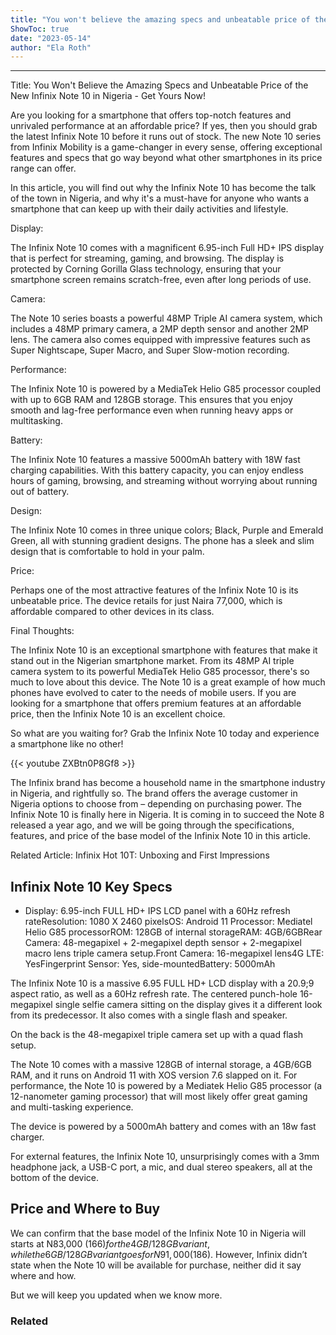```yaml
---
title: "You won't believe the amazing specs and unbeatable price of the new Infinix Note 10 in Nigeria - get yours now!"
ShowToc: true 
date: "2023-05-14"
author: "Ela Roth"
---
```

*****
Title: You Won't Believe the Amazing Specs and Unbeatable Price of the New Infinix Note 10 in Nigeria - Get Yours Now!

Are you looking for a smartphone that offers top-notch features and unrivaled performance at an affordable price? If yes, then you should grab the latest Infinix Note 10 before it runs out of stock. The new Note 10 series from Infinix Mobility is a game-changer in every sense, offering exceptional features and specs that go way beyond what other smartphones in its price range can offer.

In this article, you will find out why the Infinix Note 10 has become the talk of the town in Nigeria, and why it's a must-have for anyone who wants a smartphone that can keep up with their daily activities and lifestyle.

Display:

The Infinix Note 10 comes with a magnificent 6.95-inch Full HD+ IPS display that is perfect for streaming, gaming, and browsing. The display is protected by Corning Gorilla Glass technology, ensuring that your smartphone screen remains scratch-free, even after long periods of use.

Camera:

The Note 10 series boasts a powerful 48MP Triple AI camera system, which includes a 48MP primary camera, a 2MP depth sensor and another 2MP lens. The camera also comes equipped with impressive features such as Super Nightscape, Super Macro, and Super Slow-motion recording.

Performance:

The Infinix Note 10 is powered by a MediaTek Helio G85 processor coupled with up to 6GB RAM and 128GB storage. This ensures that you enjoy smooth and lag-free performance even when running heavy apps or multitasking.

Battery:

The Infinix Note 10 features a massive 5000mAh battery with 18W fast charging capabilities. With this battery capacity, you can enjoy endless hours of gaming, browsing, and streaming without worrying about running out of battery.

Design:

The Infinix Note 10 comes in three unique colors; Black, Purple and Emerald Green, all with stunning gradient designs. The phone has a sleek and slim design that is comfortable to hold in your palm.

Price:

Perhaps one of the most attractive features of the Infinix Note 10 is its unbeatable price. The device retails for just Naira 77,000, which is affordable compared to other devices in its class.

Final Thoughts:

The Infinix Note 10 is an exceptional smartphone with features that make it stand out in the Nigerian smartphone market. From its 48MP AI triple camera system to its powerful MediaTek Helio G85 processor, there's so much to love about this device. The Note 10 is a great example of how much phones have evolved to cater to the needs of mobile users. If you are looking for a smartphone that offers premium features at an affordable price, then the Infinix Note 10 is an excellent choice.

So what are you waiting for? Grab the Infinix Note 10 today and experience a smartphone like no other!

{{< youtube ZXBtn0P8Gf8 >}} 



The Infinix brand has become a household name in the smartphone industry in Nigeria, and rightfully so. The brand offers the average customer in Nigeria options to choose from – depending on purchasing power. The Infinix Note 10 is finally here in Nigeria. It is coming in to succeed the Note 8 released a year ago, and we will be going through the specifications, features, and price of the base model of the Infinix Note 10 in this article. 
 
Related Article: Infinix Hot 10T: Unboxing and First Impressions
 
## Infinix Note 10 Key Specs
 
- Display: 6.95-inch FULL HD+ IPS LCD panel with a 60Hz refresh rateResolution: 1080 X 2460 pixelsOS: Android 11 Processor: Mediatel Helio G85 processorROM: 128GB of internal storageRAM: 4GB/6GBRear Camera: 48-megapixel + 2-megapixel depth sensor + 2-megapixel macro lens triple camera setup.Front Camera: 16-megapixel lens4G LTE: YesFingerprint Sensor: Yes, side-mountedBattery: 5000mAh

 
The Infinix Note 10 is a massive 6.95 FULL HD+ LCD display with a 20.9;9 aspect ratio, as well as a 60Hz refresh rate. The centered punch-hole 16-megapixel single selfie camera sitting on the display gives it a different look from its predecessor. It also comes with a single flash and speaker. 
 
On the back is the 48-megapixel triple camera set up with a quad flash setup.
 
The Note 10 comes with a massive 128GB of internal storage, a 4GB/6GB RAM, and it runs on Android 11 with XOS version 7.6 slapped on it. For performance, the Note 10 is powered by a Mediatek Helio G85 processor (a 12-nanometer gaming processor) that will most likely offer great gaming and multi-tasking experience. 
 
The device is powered by a 5000mAh battery and comes with an 18w fast charger. 
 
For external features, the Infinix Note 10, unsurprisingly comes with a 3mm headphone jack, a USB-C port, a mic, and dual stereo speakers, all at the bottom of the device. 
 
## Price and Where to Buy 
 
We can confirm that the base model of the Infinix Note 10 in Nigeria will starts at N83,000 ($166) for the 4GB/128GB variant, while the 6GB/128GB variant goes for N91,000 ($186). However, Infinix didn’t state when the Note 10 will be available for purchase, neither did it say where and how. 
 
But we will keep you updated when we know more.
 
### Related



